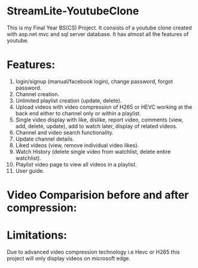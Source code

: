 # StreamLite-YoutubeClone

This is my Final Year BS(CS) Project. It consists of a youtube clone created with asp.net mvc and sql server database. It has almost all the features of youtube.

# Features:
1. login/signup (manual/facebook login), change password, forgot password.
2. Channel creation.
3. Unlimited playlist creation (update, delete).
4. Upload videos with video compression of H265 or HEVC working at the back end either to channel only or within a playlist.
5. Single video display with like, dislike, report video, comments (view, add, delete, update), add to watch later, display of related videos.
6. Channel and video search functionality.
7. Update channel details.
8. Liked videos (view, remove individual video likes).
9. Watch History (delete single video from watchlist, delete entire watchlist).
10. Playlist video page to view all videos in a playlist.
11. User guide.

# Video Comparision before and after compression:

# Limitations:
Due to advanced video compression technology i.e Hevc or H265 this project will only display videos on microsoft edge.

